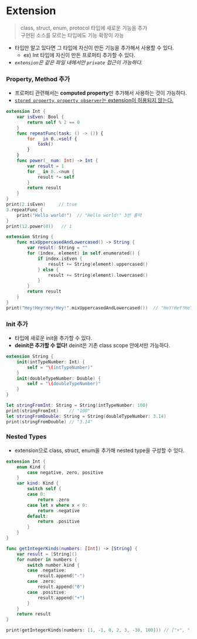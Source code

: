 # Extension
> class, struct, enum, protocol 타입에 새로운 기능을 추가  
> 구현된 소스를 모르는 타입에도 기능 확장이 가능

- 타입만 알고 있다면 그 타입에 자신이 만든 기능을 추가해서 사용할 수 있다.  
  - ex) Int 타입에 자신이 만든 프로퍼티 추가할 수 있다. 
- _`extension`은 같은 파일 내에서만 `private` 접근이 가능하다._

### Property, Method 추가

- 프로퍼티 관련해서는 **computed property**만 추가해서 사용하는 것이 가능하다.
- <u>`stored property`, `property observer`는 extension이 허용되지 않는다. </u>

```Swift
extension Int {
    var isEven: Bool {
        return self % 2 == 0
    }
    func repeatFunc(task: () -> ()) {
        for _ in 0..<self {
            task()
        }
    }
    func power(_ num: Int) -> Int {
        var result = 1
        for _ in 0..<num {
            result *= self
        }
        return result
    }
}
print(2.isEven)     // true
3.repeatFunc {
    print("Hello world!")  // "Hello world!" 3번 출력
}
print(12.power(0))   // 1

extension String {
    func mixUppercasedAndLowercased() -> String {
        var result: String = ""
        for (index, element) in self.enumerated() {
            if index.isEven {
                result += String(element).uppercased()
            } else {
                result += String(element).lowercased()
            }
        }
        return result
    }
}
print("Hey!Hey!Hey!Hey!".mixUppercasedAndLowercased())  // "HeY!HeY!HeY!HeY!"
```

### Init 추가

- 타입에 새로운 init을 추가할 수 있다. 
- **deinit은 추가할 수 없다!** deinit은 기존 class scope 안에서만 가능하다.

```Swift
extension String {
    init(intTypeNumber: Int) {
        self = "\(intTypeNumber)"
    }
    init(doubleTypeNumber: Double) {
        self = "\(doubleTypeNumber)"
    }
}

let stringFromInt: String = String(intTypeNumber: 100)
print(stringFromInt)    // "100"
let stringFromDouble: String = String(doubleTypeNumber: 3.14)
print(stringFromDouble) // "3.14"
```


### Nested Types

- extension으로 class, struct, enum을 추가해 nested type을 구성할 수 있다. 

```Swift
extension Int {
    enum Kind {
        case negative, zero, positive
    }
    var kind: Kind {
        switch self {
        case 0:
            return .zero
        case let x where x < 0:
            return .negative
        default:
            return .positive
        }
    }
}

func getIntegerKinds(numbers: [Int]) -> [String] {
    var result = [String]()
    for number in numbers {
        switch number.kind {
        case .negative:
            result.append("-")
        case .zero:
            result.append("0")
        case .positive:
            result.append("+")
        }
    }
    return result
}

print(getIntegerKinds(numbers: [1, -1, 0, 2, 3, -30, 100])) // ["+", "-", "0", "+", "+", "-", "+"]
```

